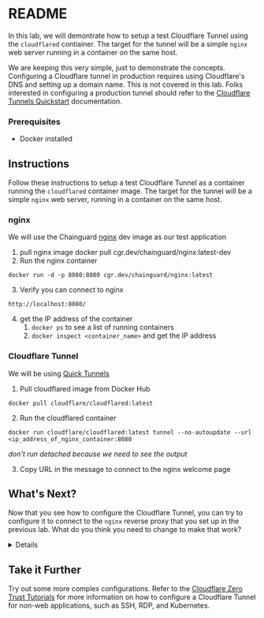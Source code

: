 # README

In this lab, we will demontrate how to setup a test Cloudflare Tunnel using the `cloudflared` contiainer. The target for the tunnel will be a simple `nginx` web server running in a container on the same host.

We are keeping this very simple, just to demonstrate the concepts. Configuring a Cloudflare tunnel in production requires using Cloudflare's DNS and setting up a domain name. This is not covered in this lab. Folks interested in configuring a production tunnel should refer to the [Cloudflare Tunnels Quickstart](https://developers.cloudflare.com/cloudflare-one/connections/connect-application/app-tunnel/quickstart/) documentation.

### Prerequisites
- Docker installed

## Instructions

Follow these instructions to setup a test Cloudflare Tunnel as a container running the `cloudflared` container image. The target for the tunnel will be a simple `nginx` web server, running in a container on the same host.

### nginx

We will use the Chainguard [nginx](https://images.chainguard.dev/directory/image/nginx/overview/?utm_source=bradmorgan&utm_medium=devinfluencers&utm_campaign=FY25-DevInfluencers) dev image as our test application

1. pull nginx image docker pull cgr.dev/chainguard/nginx:latest-dev
2. Run the nginx container
```
docker run -d -p 8080:8080 cgr.dev/chainguard/nginx:latest
```
3. Verify you can connect to nginx 
```
http://localhost:8080/
```
4. get the IP address of the container
	1. `docker ps` to see a list of running containers
	2. `docker inspect <container_name>` and get the IP address

### Cloudflare Tunnel

We will be using [Quick Tunnels](https://developers.cloudflare.com/cloudflare-one/connections/connect-networks/do-more-with-tunnels/trycloudflare/)

1. Pull cloudflared image from Docker Hub 
```
docker pull cloudflare/cloudflared:latest
```
2. Run the cloudflared container
```
docker run cloudflare/cloudflared:latest tunnel --no-autoupdate --url <ip_address_of_nginx_container:8080
```
*don't run detached because we need to see the output*

3. Copy URL in the message to connect to the nginx welcome page

## What's Next?

Now that you see how to configure the Cloudflare Tunnel, you can try to configure it to connect to the `nginx` reverse proxy that you set up in the previous lab. What do you think  you need to change to make that work?

<details>
	<summary="Click to see the answer"</summary>
- You will need to change the URL in the `cloudflared` command to point to the `nginx` reverse proxy instead of the `nginx` container.
- You will need to specify the `lab` network in the `docker run` command for the `cloudflared` container.
`docker run --network lab cloudflare/cloudflared:latest tunnel --no-autoupdate --url <ip_address_of_nginx_container>`

Try it out for yourself!
</details>

## Take it Further

Try out some more complex configurations. Refer to the [Cloudflare Zero Trust Tutorials](https://developers.cloudflare.com/cloudflare-one/tutorials/) for more information on how to configure a Cloudflare Tunnel for non-web applications, such as SSH, RDP, and Kubernetes.
